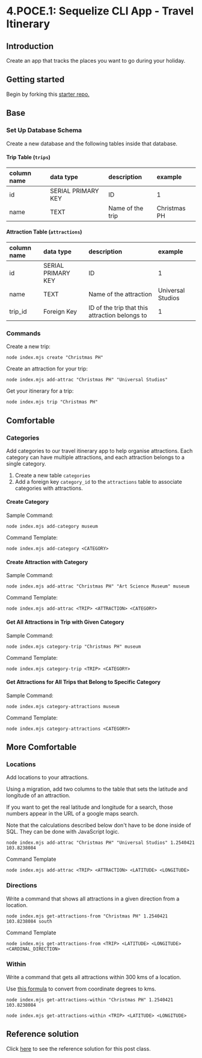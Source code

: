 # 4.POCE.1: Sequelize CLI App - Travel Itinerary

## Introduction

Create an app that tracks the places you want to go during your holiday.

## Getting started

Begin by forking this [starter repo.](https://github.com/rocketacademy/sequelize-cli-bootcamp/tree/main)

## Base

### Set Up Database Schema

Create a new database and the following tables inside that database.

#### Trip Table \(`trips`\)

| column name | data type | description | example |
| :--- | :--- | :--- | :--- |
| id | SERIAL PRIMARY KEY | ID | 1 |
| name | TEXT | Name of the trip | Christmas PH |

#### Attraction Table \(`attractions`\)

| column name | data type | description | example |
| :--- | :--- | :--- | :--- |
| id | SERIAL PRIMARY KEY | ID | 1 |
| name | TEXT | Name of the attraction | Universal Studios |
| trip\_id | Foreign Key | ID of the trip that this attraction belongs to | 1 |

### Commands

Create a new trip:

```text
node index.mjs create "Christmas PH"
```

Create an attraction for your trip:

```text
node index.mjs add-attrac "Christmas PH" "Universal Studios"
```

Get your itinerary for a trip:

```text
node index.mjs trip "Christmas PH"
```

## Comfortable

### Categories

Add categories to our travel itinerary app to help organise attractions. Each category can have multiple attractions, and each attraction belongs to a single category. 

1. Create a new table `categories`
2. Add a foreign key `category_id` to the `attractions` table to associate categories with attractions.

#### Create Category

Sample Command:

```text
node index.mjs add-category museum
```

Command Template:

```text
node index.mjs add-category <CATEGORY>
```

#### Create Attraction with Category

Sample Command:

```text
node index.mjs add-attrac "Christmas PH" "Art Science Museum" museum
```

Command Template:

```text
node index.mjs add-attrac <TRIP> <ATTRACTION> <CATEGORY>
```

#### Get All Attractions in Trip with Given Category

Sample Command:

```text
node index.mjs category-trip "Christmas PH" museum
```

Command Template:

```text
node index.mjs category-trip <TRIP> <CATEGORY>
```

#### Get Attractions for All Trips that Belong to Specific Category

Sample Command:

```text
node index.mjs category-attractions museum
```

Command Template:

```text
node index.mjs category-attractions <CATEGORY>
```

## More Comfortable

### Locations

Add locations to your attractions.

Using a migration, add two columns to the table that sets the latitude and longitude of an attraction.

If you want to get the real latitude and longitude for a search, those numbers appear in the URL of a google maps search.

Note that the calculations described below don't have to be done inside of SQL. They can be done with JavaScript logic.

```text
node index.mjs add-attrac "Christmas PH" "Universal Studios" 1.2540421 103.8238084
```

Command Template

```text
node index.mjs add-attrac <TRIP> <ATTRACTION> <LATITUDE> <LONGITUDE>
```

### Directions

Write a command that shows all attractions in a given direction from a location.

```text
node index.mjs get-attractions-from "Christmas PH" 1.2540421 103.8238084 south
```

Command Template

```text
node index.mjs get-attractions-from <TRIP> <LATITUDE> <LONGITUDE> <CARDINAL_DIRECTION>
```

### Within

Write a command that gets all attractions within 300 kms of a location.

Use [this formula](https://stackoverflow.com/questions/27928/calculate-distance-between-two-latitude-longitude-points-haversine-formula) to convert from coordinate degrees to kms.

```text
node index.mjs get-attractions-within "Christmas PH" 1.2540421 103.8238084
```

```text
node index.mjs get-attractions-within <TRIP> <LATITUDE> <LONGITUDE>
```

## Reference solution

Click [here](https://github.com/rocketacademy/sequelize-cli-bootcamp/tree/solution) to see the reference solution for this post class.



